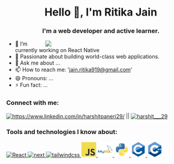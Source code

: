 

<!--
**jainritika9/jainritika9** is a ✨ _special_ ✨ repository because its `README.md` (this file) appears on your GitHub profile.

Here are some ideas to get you started:-->
<h1 align="center">Hello 👋, I'm Ritika Jain</h1>
<h3 align="center">I'm a web developer and active learner.</h3>
<img align ="right" width="400" src="https://user-images.githubusercontent.com/72313642/180042533-7997ded3-06b6-45ac-bb08-04c7cb3ae1d0.png">

- 🔭 I’m currently working on React Native
- 🌱 Passionate about building world-class web applications.
- 💬 Ask me about ...
- 📫 How to reach me: 'jain.ritika919@gmail.com'
- 😄 Pronouns: ...
- ⚡ Fun fact: ...

<h3 align="left">Connect with me:</h3>
<p align="left">
<a href="https://www.linkedin.com/in/ritika-jain19/" target="blank"><img align="center" src="https://raw.githubusercontent.com/rahuldkjain/github-profile-readme-generator/master/src/images/icons/Social/linked-in-alt.svg" alt="https://www.linkedin.com/in/harshitpaneri29/" height="30" width="40" /></a> ||
<a href="https://www.instagram.com/jain_ritika9/" target="blank"><img align="center" src="https://raw.githubusercontent.com/rahuldkjain/github-profile-readme-generator/master/src/images/icons/Social/instagram.svg" alt="harshit___29" height="30" width="40" /></a>
</p>


<h3 align="left">Tools and technologies I know about:</h3>
<p align="left"><a href="https://reactjs.org/" target="_blank" rel="noreferrer"> <img src="https://user-images.githubusercontent.com/72313642/180043569-6d1f5374-ede4-4ca2-bae1-dbb3b2b289d2.png" alt="React" width="40" height="40"/> </a>
<a href="https://nextjs.org/" target="_blank" rel="noreferrer"> <img src="https://user-images.githubusercontent.com/72313642/180044229-739dd5bc-e342-46e9-bf36-f1a152f65a26.png" alt="next" width="40" height="40"/> </a>
<a href="https://tailwindcss.com/" target="_blank" rel="noreferrer"> <img src=https://user-images.githubusercontent.com/72313642/180044301-877d3138-d31f-413b-a4ff-55786a4fe872.png" alt="tailwindcss" width="40" height="40"/> </a>
<a href="https://developer.mozilla.org/en-US/docs/Web/JavaScript" target="_blank" rel="noreferrer"> <img src="https://raw.githubusercontent.com/devicons/devicon/master/icons/javascript/javascript-original.svg" alt="javascript" width="40" height="40"/> </a>  <a href="https://www.mysql.com/" target="_blank" rel="noreferrer"> <img src="https://raw.githubusercontent.com/devicons/devicon/master/icons/mysql/mysql-original-wordmark.svg" alt="mysql" width="40" height="40"/> </a><a href="https://www.python.org" target="_blank" rel="noreferrer"> <img src="https://raw.githubusercontent.com/devicons/devicon/master/icons/python/python-original.svg" alt="python" width="40" height="40"/> </a>  <a href="https://www.cprogramming.com/" target="_blank" rel="noreferrer"> <img src="https://raw.githubusercontent.com/devicons/devicon/master/icons/c/c-original.svg" alt="c" width="40" height="40"/> </a> <a href="https://www.w3schools.com/cpp/" target="_blank" rel="noreferrer"> <img src="https://raw.githubusercontent.com/devicons/devicon/master/icons/cplusplus/cplusplus-original.svg" alt="cplusplus" width="40" height="40"/> </a> 
</p>
